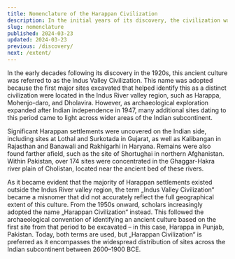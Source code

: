 ```yaml
---
title: Nomenclature of the Harappan Civilization
description: In the initial years of its discovery, the civilization was known as the Indus Valley civilization.
slug: nomenclature
published: 2024-03-23
updated: 2024-03-23
previous: /discovery/
next: /extent/
---
```


In the early decades following its discovery in the 1920s, this ancient culture was referred to as the Indus Valley Civilization. This name was adopted because the first major sites excavated that helped identify this as a distinct civilization were located in the Indus River valley region, such as Harappa, Mohenjo-daro, and Dholavira. However, as archaeological exploration expanded after Indian independence in 1947, many additional sites dating to this period came to light across wider areas of the Indian subcontinent.

Significant Harappan settlements were uncovered on the Indian side, including sites at Lothal and Surkotada in Gujarat, as well as Kalibangan in Rajasthan and Banawali and Rakhigarhi in Haryana. Remains were also found farther afield, such as the site of Shortughai in northern Afghanistan. Within Pakistan, over 174 sites were concentrated in the Ghaggar-Hakra river plain of Cholistan, located near the ancient bed of these rivers.

As it became evident that the majority of Harappan settlements existed outside the Indus River valley region, the term „Indus Valley Civilization“ became a misnomer that did not accurately reflect the full geographical extent of this culture. From the 1950s onward, scholars increasingly adopted the name „Harappan Civilization“ instead. This followed the archaeological convention of identifying an ancient culture based on the first site from that period to be excavated – in this case, Harappa in Punjab, Pakistan. Today, both terms are used, but „Harappan Civilization“ is preferred as it encompasses the widespread distribution of sites across the Indian subcontinent between 2600–1900 BCE.
